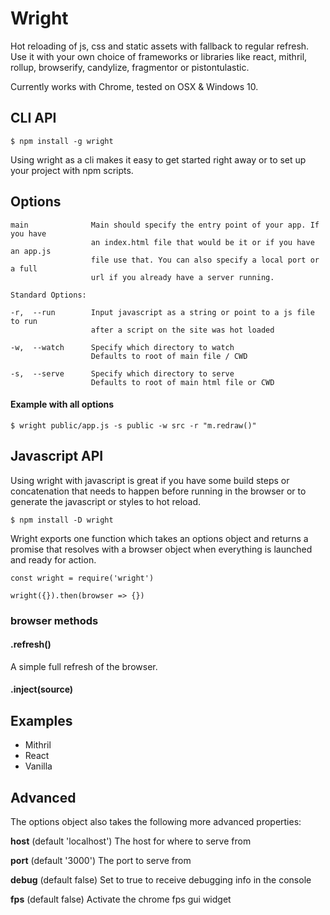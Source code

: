 # Wright

Hot reloading of js, css and static assets with fallback to regular refresh.
Use it with your own choice of frameworks or libraries like react, mithril, rollup, browserify, candylize, fragmentor or pistontulastic.

Currently works with Chrome, tested on OSX & Windows 10.

## CLI API
```
$ npm install -g wright
```
Using wright as a cli makes it easy to get started right away or to set up your project with npm scripts.

## Options
```
main              Main should specify the entry point of your app. If you have
                  an index.html file that would be it or if you have an app.js
                  file use that. You can also specify a local port or a full 
                  url if you already have a server running.

Standard Options:

-r,  --run        Input javascript as a string or point to a js file to run
                  after a script on the site was hot loaded

-w,  --watch      Specify which directory to watch
                  Defaults to root of main file / CWD

-s,  --serve      Specify which directory to serve
                  Defaults to root of main html file or CWD
```
#### Example with all options
```
$ wright public/app.js -s public -w src -r "m.redraw()"
```

## Javascript API

Using wright with javascript is great if you have some build steps or concatenation that needs to happen before running in the browser or to generate the javascript or styles to hot reload.

```
$ npm install -D wright
```

Wright exports one function which takes an options object and returns a promise that resolves with a browser object when everything is launched and ready for action.

```
const wright = require('wright')

wright({}).then(browser => {})
```

### browser methods

#### .refresh()
A simple full refresh of the browser.

#### .inject(source)


## Examples

- Mithril
- React
- Vanilla

## Advanced

The options object also takes the following more advanced properties:

**host** (default 'localhost')
The host for where to serve from

**port** (default '3000')
The port to serve from

**debug** (default false)
Set to true to receive debugging info in the console

**fps** (default false)
Activate the chrome fps gui widget
